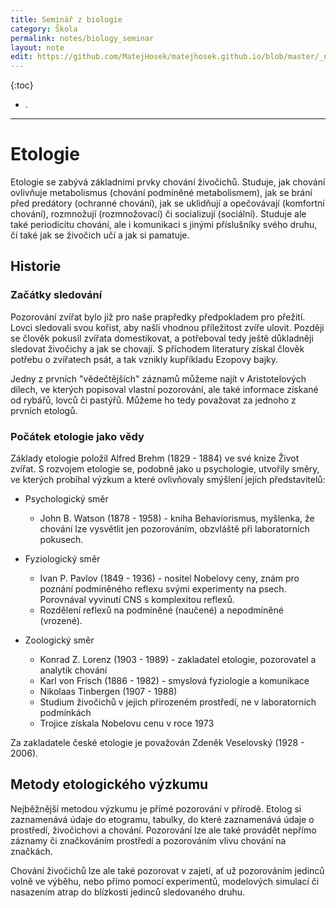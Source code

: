 ```yaml
---
title: Seminář z biologie
category: Škola
permalink: notes/biology_seminar
layout: note
edit: https://github.com/MatejHosek/matejhosek.github.io/blob/master/_notes/2024-09-03-biologicky_seminar.md
---
```


{:toc}
- .

---

# Etologie

Etologie se zabývá základními prvky chování živočichů. Studuje, jak chování ovlivňuje metabolismus (chování podmíněné metabolismem), jak se brání před predátory (ochranné chování), jak se uklidňují a opečovávají (komfortní chování), rozmnožují (rozmnožovací) či socializují (sociální). Studuje ale také periodicitu chování, ale i komunikaci s jinými příslušníky svého druhu, či také jak se živočich učí a jak si pamatuje.

## Historie
### Začátky sledování

Pozorování zvířat bylo již pro naše prapředky předpokladem pro přežití. Lovci sledovali svou kořist, aby našli vhodnou příležitost zvíře ulovit. Později se člověk pokusil zvířata domestikovat, a potřeboval tedy ještě důkladněji sledovat živočichy a jak se chovají. S příchodem literatury získal člověk potřebu o zvířatech psát, a tak vznikly kupříkladu Ezopovy bajky.

Jedny z prvních "vědečtějších" záznamů můžeme najít v Aristotelových dílech, ve kterých popisoval vlastní pozorování, ale také informace získané od rybářů, lovců či pastýřů. Můžeme ho tedy považovat za jednoho z prvních etologů.

### Počátek etologie jako vědy

Základy etologie položil Alfred Brehm (1829 - 1884) ve své knize Život zvířat. S rozvojem etologie se, podobně jako u psychologie, utvořily směry, ve kterých probíhal výzkum a které ovlivňovaly smýšlení jejích představitelů:

- Psychologický směr
  - John B. Watson (1878 - 1958) - kniha Behaviorismus, myšlenka, že chování lze vysvětlit jen pozorováním, obzvláště při laboratorních pokusech.

- Fyziologický směr
  - Ivan P. Pavlov (1849 - 1936) - nositel Nobelovy ceny, znám pro poznání podmíněného reflexu svými experimenty na psech. Porovnával vyvinutí CNS s komplexitou reflexů. 
  - Rozdělení reflexů na podmíněné (naučené) a nepodmíněné (vrozené).

- Zoologický směr
  - Konrad Z. Lorenz (1903 - 1989) - zakladatel etologie, pozorovatel a analytik chování
  - Karl von Frisch (1886 - 1982) - smyslová fyziologie a komunikace
  - Nikolaas Tinbergen (1907 - 1988)
  - Studium živočichů v jejich přirozeném prostředí, ne v laboratorních podmínkách
  - Trojice získala Nobelovu cenu v roce 1973

Za zakladatele české etologie je považován Zdeněk Veselovský (1928 - 2006).

## Metody etologického výzkumu

Nejběžnější metodou výzkumu je přímé pozorování v přírodě. Etolog si zaznamenává údaje do etogramu, tabulky, do které zaznamenává údaje o prostředí, živočichovi a chování. Pozorování lze ale také provádět nepřímo záznamy či značkováním prostředí a pozorováním vlivu chování na značkách.

Chování živočichů lze ale také pozorovat v zajetí, ať už pozorováním jedinců volně ve výběhu, nebo přímo pomocí experimentů, modelových simulací či nasazením atrap do blízkosti jedinců sledovaného druhu.